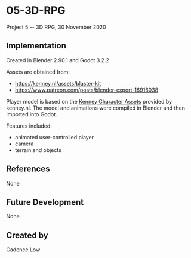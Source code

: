 # 05-3D-RPG
Project 5 -- 3D RPG, 30 November 2020

## Implementation
Created in Blender 2.90.1 and Godot 3.2.2

Assets are obtained from:
+ https://kenney.nl/assets/blaster-kit
+ https://www.patreon.com/posts/blender-export-16916038

Player model is based on the [Kenney Character Assets](https://kenney.itch.io/kenney-character-assets) provided by kenney.nl. The model and animations were compiled in Blender and then imported into Godot.

Features included:
+ animated user-controlled player
+ camera
+ terrain and objects

## References
None

## Future Development
None

## Created by
Cadence Low
